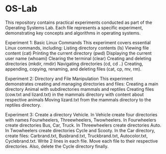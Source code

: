 # OS-Lab
This repository contains practical experiments conducted as part of the Operating Systems Lab. Each file represents a specific experiment, demonstrating key concepts and algorithms in operating systems.

Experiment 1: Basic Linux Commands This experiment covers essential Linux commands, including: Listing directory contents (ls) Viewing file content (cat) Printing the current directory (pwd) Displaying the current user name (whoami) Clearing the terminal (clear) Creating and deleting directories (mkdir, rmdir) Navigating directories (cd, cd ..) Creating, appending, copying, renaming, and deleting files (cat, cp, mv, rm)​.

Experiment 2: Directory and File Manipulation This experiment demonstrates creating and managing directories and files: Creating a main directory Animal with subdirectories mammals and reptiles Creating files (cow.txt and lizard.txt) in the mammals directory with content about respective animals Moving lizard.txt from the mammals directory to the reptiles directory​.

Experiment 3: Create a directory Vehicle. In Vehicle create four directories with names Fourwheelers, Threewheelers, Twowheelers. In Fourwheelers create directories Bus, Car, Truck. In Threewheelers create directories Auto. In Twowheelers create directories Cycle and Scooty. In the Car directory, create files: Carbrand.txt, Busbrand.txt, Truckbrand.txt, Autocolor.txt, Cyclebrand.txt. Write 2 lines in each file. Move each file to their respective directories. Also, delete the Cycle directory finally.
